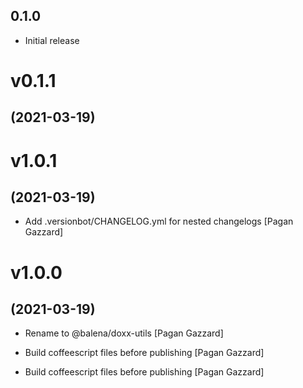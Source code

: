 ## 0.1.0

* Initial release

# v0.1.1
## (2021-03-19)

# v1.0.1
## (2021-03-19)

* Add .versionbot/CHANGELOG.yml for nested changelogs [Pagan Gazzard]

# v1.0.0
## (2021-03-19)

* Rename to @balena/doxx-utils [Pagan Gazzard]
* Build coffeescript files before publishing [Pagan Gazzard]

* Build coffeescript files before publishing [Pagan Gazzard]
